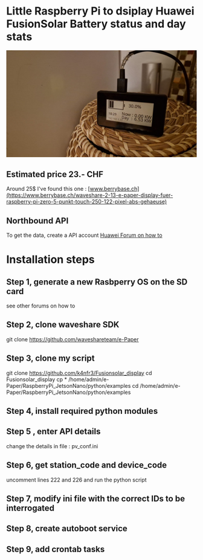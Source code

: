 # Little Raspberry Pi to dsiplay Huawei FusionSolar Battery status and day stats
![box](./waveshare_display.jpeg?raw=true "Little Raspberry Pi Zero + Waveshare 2´´13")

## Estimated price 23.- CHF
Around 25$
I've found this one : [www.berrybase.ch](https://www.berrybase.ch/waveshare-2-13-e-paper-display-fuer-raspberry-pi-zero-5-punkt-touch-250-122-pixel-abs-gehaeuse)

## Northbound API
To get the data, create a API account
[Huawei Forum on how to](https://forum.huawei.com/enterprise/intl/en/thread/how-to-create-a-api-account/671733393529913344?blogId=671733393529913344)

# Installation steps
## Step 1, generate a new Rasbperry OS on the SD card
see other forums on how to

## Step 2, clone waveshare SDK
git clone https://github.com/waveshareteam/e-Paper

## Step 3, clone my script
git clone https://github.com/k4nfr3/Fusionsolar_display
cd Fusionsolar_display
cp * /home/admin/e-Paper/RaspberryPi_JetsonNano/python/examples
cd /home/admin/e-Paper/RaspberryPi_JetsonNano/python/examples

## Step 4, install required python modules

## Step 5 , enter API details
change the details in file : pv_conf.ini

## Step 6, get station_code and device_code
uncomment lines 222 and 226 and run the python script

## Step 7, modify ini file with the correct IDs to be interrogated

## Step 8, create autoboot service

## Step 9, add crontab tasks
